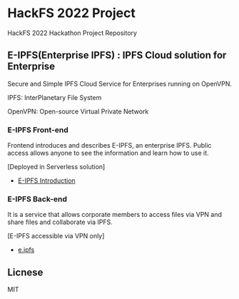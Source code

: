 # HackFS 2022 Project

HackFS 2022 Hackathon Project Repository

## E-IPFS(Enterprise IPFS) : IPFS Cloud solution for Enterprise

Secure and Simple IPFS Cloud Service for Enterprises running on OpenVPN.

IPFS: InterPlanetary File System

OpenVPN: Open-source Virtual Private Network

### E-IPFS Front-end
Frontend introduces and describes E-IPFS, an enterprise IPFS.
Public access allows anyone to see the information and learn how to use it.

[Deployed in Serverless solution]
- [E-IPFS Introduction](https://e-ipfs.web.app/)

### E-IPFS Back-end
It is a service that allows corporate members to access files via VPN and share files and collaborate via IPFS.

[E-IPFS accessible via VPN only]
- [e.ipfs](http://e.ipfs:3000)

## Licnese

MIT
